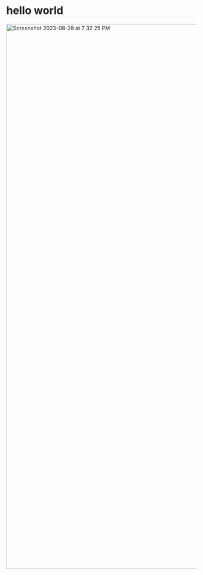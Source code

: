 # hello world



<img width="1440" alt="Screenshot 2023-08-28 at 7 32 25 PM" src="https://github.com/maheoffl/basic-website/assets/121177974/39628fa2-e716-4e07-b424-b4d3ded52a68">
